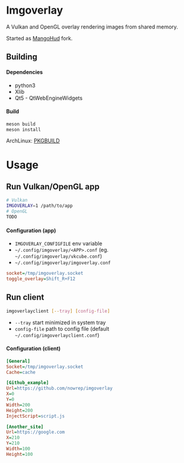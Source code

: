 # Imgoverlay

A Vulkan and OpenGL overlay rendering images from shared memory.

Started as [MangoHud](https://github.com/flightlessmango/MangoHud) fork.

## Building

#### Dependencies
* python3
* Xlib
* Qt5 - QtWebEngineWidgets

#### Build
```sh
meson build
meson install
```
ArchLinux: [PKGBUILD](dist/PKGBUILD)

# Usage

## Run Vulkan/OpenGL app
```sh
# Vulkan
IMGOVERLAY=1 /path/to/app
# OpenGL
TODO
```

#### Configuration (app)
* `IMGOVERLAY_CONFIGFILE` env variable
* `~/.config/imgoverlay/<APP>.conf` (eg. `~/.config/imgoverlay/vkcube.conf`)
* `~/.config/imgoverlay/imgoverlay.conf`

```ini
socket=/tmp/imgoverlay.socket
toggle_overlay=Shift_R+F12
```

## Run client
```sh
imgoverlayclient [--tray] [config-file]
```
* `--tray` start minimized in system tray
* `config-file` path to config file (default `~/.config/imgoverlayclient.conf`)

#### Configuration (client)

```ini
[General]
Socket=/tmp/imgoverlay.socket
Cache=cache

[Github_example]
Url=https://github.com/nowrep/imgoverlay
X=0
Y=0
Width=200
Height=200
InjectScript=script.js

[Another_site]
Url=https://google.com
X=210
Y=210
Width=100
Height=100
```
